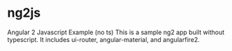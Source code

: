 # ng2js
Angular 2 Javascript Example (no ts)
This is a sample ng2 app built without typescript. It includes ui-router, angular-material, and angularfire2.
